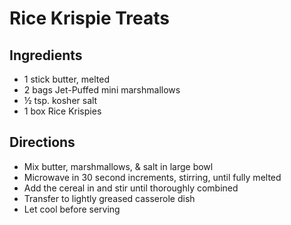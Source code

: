 # Rice Krispie Treats

## Ingredients

- 1 stick butter, melted
- 2 bags Jet-Puffed mini marshmallows
- ½ tsp. kosher salt
- 1 box Rice Krispies

## Directions

- Mix butter, marshmallows, & salt in large bowl
- Microwave in 30 second increments, stirring, until fully melted
- Add the cereal in and stir until thoroughly combined
- Transfer to lightly greased casserole dish
- Let cool before serving
